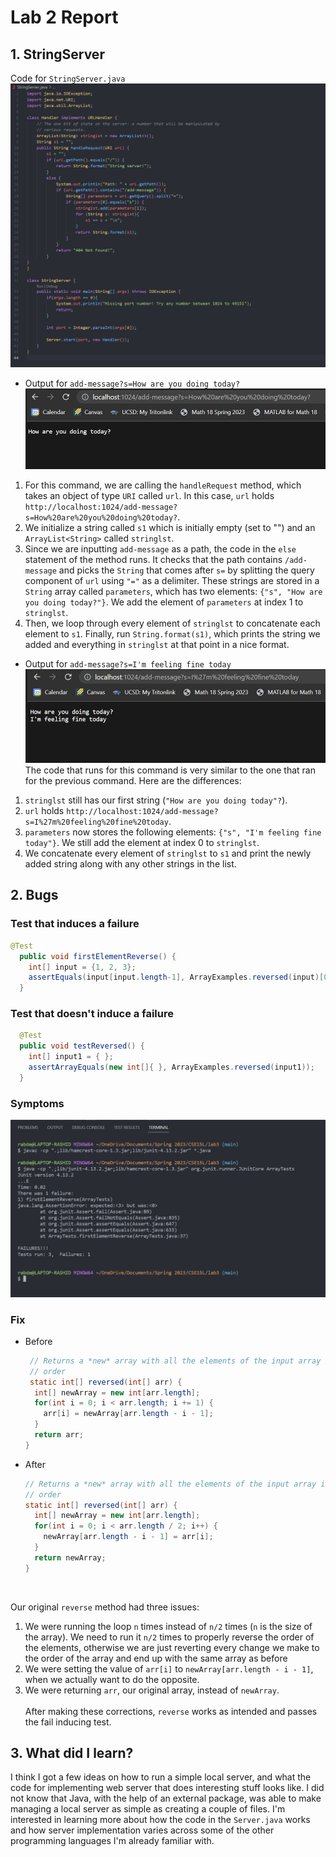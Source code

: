 # Lab 2 Report

## 1. StringServer
Code for `StringServer.java` <br />
![Code for StringServer.java](stringserver_code.png) <br />

- Output for `add-message?s=How are you doing today?`
![How are you doing today?](stringserver_output1.png) 
1. For this command, we are calling the `handleRequest` method, which takes an object of type `URI` called `url`. In this case, `url` holds `http://localhost:1024/add-message?s=How%20are%20you%20doing%20today?`.
2. We initialize a string called `s1` which is initially empty (set to "") and an `ArrayList<String>` called `stringlst`.
3. Since we are inputting `add-message` as a path, the code in the `else` statement of the method runs. It checks that the path contains `/add-message` and picks the `String` that comes after `s=` by splitting the query component of `url` using `"="` as a delimiter. These strings are stored in a `String` array called `parameters`, which has two elements: `{"s", "How are you doing today?"}`. We add the element of `parameters` at index 1 to `stringlst`.
4. Then, we loop through every element of `stringlst` to concatenate each element to `s1`. Finally, run `String.format(s1)`, which prints the string we added and everything in `stringlst` at that point in a nice format. 


- Output for `add-message?s=I'm feeling fine today`
![I'm feeling fine today](output2.png) <br />
The code that runs for this command is very similar to the one that ran for the previous command. 
Here are the differences:
1. `stringlst` still has our first string (`"How are you doing today"?`).
2. `url` holds `http://localhost:1024/add-message?s=I%27m%20feeling%20fine%20today`.
3. `parameters` now stores the following elements: `{"s", "I'm feeling fine today"}`. We still add the element at index 0 to `stringlst`.
4. We concatenate every element of `stringlst` to `s1` and print the newly added string along with any other strings in the list. 


##  2. Bugs
### Test that induces a failure
``` Java
@Test 
  public void firstElementReverse() { 
    int[] input = {1, 2, 3}; 
    assertEquals(input[input.length-1], ArrayExamples.reversed(input)[0]); 
  }
  ```
### Test that doesn't induce a failure
``` Java
  @Test
  public void testReversed() {
    int[] input1 = { };
    assertArrayEquals(new int[]{ }, ArrayExamples.reversed(input1));
  }
  ```
  ### Symptoms
  ![Bug output](bug_output.png)
  
### Fix
- Before <br />
  ```Java
   // Returns a *new* array with all the elements of the input array in reversed
   // order
   static int[] reversed(int[] arr) {
    int[] newArray = new int[arr.length];
    for(int i = 0; i < arr.length; i += 1) {
      arr[i] = newArray[arr.length - i - 1];
    }
    return arr;
  }
  ```
- After <br />
  ```Java
  // Returns a *new* array with all the elements of the input array in reversed
  // order
  static int[] reversed(int[] arr) {
    int[] newArray = new int[arr.length];
    for(int i = 0; i < arr.length / 2; i++) {
      newArray[arr.length - i - 1] = arr[i];
    }
    return newArray;
  }
  ``` 
 <br />
 
 Our original `reverse` method had three issues:
 1. We were running the loop `n` times instead of `n/2` times (`n` is the size of the array). We need to run it `n/2` times to properly reverse the order of the elements, otherwise we are just reverting every change we make to the order of the array and end up with the same array as before
 2. We were setting the value of `arr[i]` to `newArray[arr.length - i - 1]`, when we actually want to do the opposite.
 3. We were returning `arr`, our original array, instead of `newArray`. <br /><br />
After making these corrections, `reverse` works as intended and passes the fail inducing test.
 
 ## 3. What did I learn?
 I think I got a few ideas on how to run a simple local server, and what the code for implementing web server that does interesting stuff looks like. I did not know that Java, with the help of an external package, was able to make managing a local server as simple as creating a couple of files. I'm interested in learning more about how the code in the `Server.java` works and how server implementation varies across some of the other programming languages I'm already familiar with.
